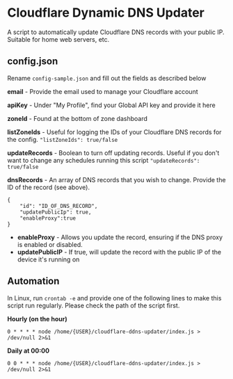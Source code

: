 # Cloudflare Dynamic DNS Updater
A script to automatically update Cloudflare DNS records with your public IP. Suitable for home web servers, etc.

## config.json
Rename ``config-sample.json`` and fill out the fields as described below

**email** - Provide the email used to manage your Cloudflare account

**apiKey** - Under "My Profile", find your Global API key and provide it here

**zoneId** - Found at the bottom of zone dashboard

**listZoneIds** - Useful for logging the IDs of your Cloudflare DNS records for the config.
	``"listZoneIds": true/false``
	
**updateRecords** - Boolean to turn off updating records. Useful if you don't want to change any schedules running this script
	``"updateRecords": true/false``

**dnsRecords** - An array of DNS records that you wish to change. Provide the ID of the record (see above). 

    {
        "id": "ID_OF_DNS_RECORD",
        "updatePublicIp": true,
        "enableProxy":true
    }

 - **enableProxy** - Allows you update the record, ensuring if the DNS proxy is enabled or disabled.
 - **updatePublicIP** - If true, will update the record with the public IP of the device it's running on

## Automation
In Linux, run ``crontab -e`` and provide one of the following lines to make this script run regularly. Please check the path of the script first.

**Hourly (on the hour)** 

``0 * * * * node /home/{USER}/cloudflare-ddns-updater/index.js > /dev/null 2>&1``

**Daily at 00:00**

``0 0 * * * node /home/{USER}/cloudflare-ddns-updater/index.js > /dev/null 2>&1``
